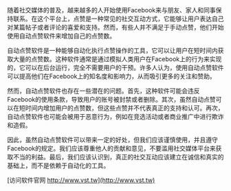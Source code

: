 随着社交媒体的普及，越来越多的人开始使用Facebook来与朋友、家人和同事保持联系。在这个平台上，点赞是一种常见的社交互动方式，它能够让用户表达自己对某篇帖子或者评论的喜爱和支持。然而，有些人并不满足于手动点赞，他们开始使用自动点赞软件来增加自己的点赞数。

自动点赞软件是一种能够自动化执行点赞操作的工具，它可以让用户在短时间内获取大量的点赞数。这种软件通常是通过模拟人类用户在Facebook上的行为来实现的，它可以在后台运行，完全不需要用户的干预。许多人认为，使用自动点赞软件可以提高他们在Facebook上的知名度和影响力，从而吸引更多的关注和赞助。

然而，自动点赞软件也存在一些潜在的问题。首先，这种软件可能会违反Facebook的使用条款，导致用户的账号被封禁或者删除。其次，虽然自动点赞可以在短时间内增加用户的点赞数，但这些点赞并不代表真正的支持和认可。再次，自动点赞软件也可能会被用于恶意行为，例如在竞选活动或者商业推广中进行欺诈和造假。

因此，虽然自动点赞软件可以带来一定的好处，但我们应该谨慎使用，并且遵守Facebook的规定。我们应该尊重他人的贡献和意见，不要滥用社交媒体平台来获取不当的利益。最后，我们应该认识到，真正的社交互动应该建立在诚信和真实的基础上，而不是依赖于自动化的工具。


[访问软件官网 http://www.vst.tw](http://www.vst.tw)

